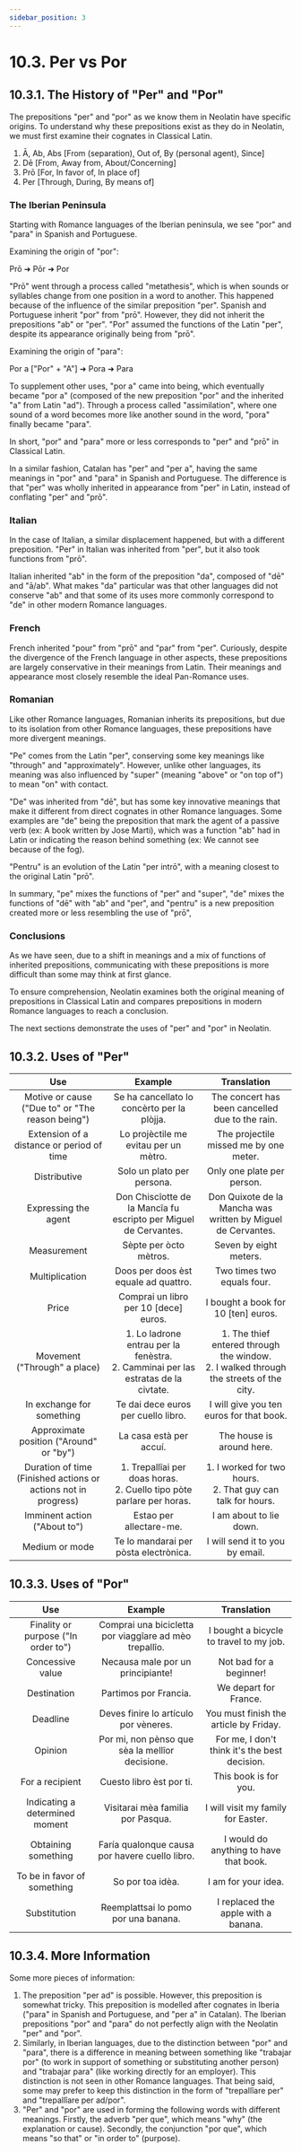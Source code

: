 ```yaml
---
sidebar_position: 3
---
```


# 10.3. Per vs Por
## 10.3.1. The History of "Per" and "Por"
The prepositions "per" and "por" as we know them in Neolatin have specific origins. To understand why these prepositions exist as they do in Neolatin, we must first examine their cognates in Classical Latin.


1. Ā, Ab, Abs [From (separation), Out of, By (personal agent), Since]
2. Dē [From, Away from, About/Concerning]
3. Prō [For, In favor of, In place of]
4. Per [Through, During, By means of]

### The Iberian Peninsula
Starting with Romance languages of the Iberian peninsula, we see "por" and "para" in Spanish and Portuguese.

Examining the origin of "por":

Prō ➜ Pōr ➜ Por

"Prō" went through a process called "metathesis", which is when sounds or syllables change from one position in a word to another. This happened because of the influence of the similar preposition "per". Spanish and Portuguese inherit "por" from "prō". However, they did not inherit the prepositions "ab" or "per". "Por" assumed the functions of the Latin "per", despite its appearance originally being from "prō". 

Examining the origin of "para":

Por a ["Por" + "A"] ➜ Pora ➜ Para

To supplement other uses, "por a" came into being, which eventually became "por a" (composed of the new preposition "por" and the inherited "a" from Latin "ad"). Through a process called "assimilation", where one sound of a word becomes more like another sound in the word, "pora" finally became "para".

In short, "por" and "para" more or less corresponds to "per" and "prō" in Classical Latin.

In a similar fashion, Catalan has "per" and "per a", having the same meanings in "por" and "para" in Spanish and Portuguese. The difference is that "per" was wholly inherited in appearance from "per" in Latin, instead of conflating "per" and "prō".

### Italian
In the case of Italian, a similar displacement happened, but with a different preposition. "Per" in Italian was inherited from "per", but it also took functions from "prō".

Italian inherited "ab" in the form of the preposition "da", composed of "dē" and "ā/ab". What makes "da" particular was that other languages did not conserve "ab" and that some of its uses more commonly correspond to "de" in other modern Romance languages.

### French
French inherited "pour" from "prō" and "par" from "per". Curiously, despite the divergence of the French language in other aspects, these prepositions are largely conservative in their meanings from Latin. Their meanings and appearance most closely resemble the ideal Pan-Romance uses.


### Romanian
Like other Romance languages, Romanian inherits its prepositions, but due to its isolation from other Romance languages, these prepositions have more divergent meanings.

"Pe" comes from the Latin "per", conserving some key meanings like "through" and "approximately". However, unlike other languages, its meaning was also influenced by "super" (meaning "above" or "on top of") to mean "on" with contact.

"De" was inherited from "dē", but has some key innovative meanings that make it different from direct cognates in other Romance languages. Some examples are "de" being the preposition that mark the agent of a passive verb (ex: A book written by Jose Marti), which was a function "ab" had in Latin or indicating the reason behind something (ex: We cannot see because of the fog).

"Pentru" is an evolution of the Latin "per intrō", with a meaning closest to the original Latin "prō".

In summary, "pe" mixes the functions of "per" and "super", "de" mixes the functions of "dē" with "ab" and "per", and "pentru" is a new preposition created more or less resembling the use of "prō",

### Conclusions
As we have seen, due to a shift in meanings and a mix of functions of inherited prepositions, communicating with these prepositions is more difficult than some may think at first glance.

To ensure comprehension, Neolatin examines both the original meaning of prepositions in Classical Latin and compares prepositions in modern Romance languages to reach a conclusion.

The next sections demonstrate the uses of "per" and "por" in Neolatin.

## 10.3.2. Uses of "Per"
|                               Use                              |                                        Example                                       |                                        Translation                                       |
|:--------------------------------------------------------------:|:------------------------------------------------------------------------------------:|:----------------------------------------------------------------------------------------:|
|                         Motive or cause <br/>("Due to" or "The reason being")                        |                      Se ha cancellato lo concèrto per la plòjja.                     |                      The concert has been cancelled due to the rain.                     |
|            Extension of a distance or period of time           |                         Lo projèctile me evitau per un mètro.                        |                          The projectile missed me by one meter.                          |
|                          Distributive                          |                              Solo un plato per persona.                              |                                Only one plate per person.                                |
|                      Expressing the agent                      |           Don Chiscîotte de la Mancîa fu escripto per Miguel de Cervantes.           |               Don Quixote de la Mancha was written by Miguel de Cervantes.               |
|                           Measurement                          |                                Sèpte per òcto mètros.                                |                                  Seven by eight meters.                                  |
|                         Multiplication                         |                         Doos per doos èst equale ad quattro.                         |                                Two times two equals four.                                |
|                              Price                             |                         Comprai un libro per 10 [dece] euros.                        |                            I bought a book for 10 [ten] euros.                           |
|                  Movement ("Through" a place)                  | 1. Lo ladrone entrau per la fenèstra.<br/>2. Camminai per las estratas de la civtate. | 1. The thief entered through the window.<br/>2. I walked through the streets of the city. |
|                    In exchange for something                   |                          Te dai dece euros per cuello libro.                         |                         I will give you ten euros for that book.                         |
|             Approximate position ("Around" or "by")            |                                La casa està per accuí.                               |                                 The house is around here.                                |
| Duration of time (Finished actions or actions not in progress) |        1. Trepallîai per doas horas.<br/>2. Cuello tipo pòte parlare per horas.       |               1. I worked for two hours.<br/>2. That guy can talk for hours.              |
|                  Imminent action ("About to")                  |                                Estao per allectare-me.                               |                                  I am about to lie down.                                 |
|                         Medium or mode                         |                         Te lo mandarai per pòsta electrònica.                        |                              I will send it to you by email.                             |

## 10.3.3. Uses of "Por"
|                 Use                 |                         Example                        |                  Translation                  |
|:-----------------------------------:|:------------------------------------------------------:|:---------------------------------------------:|
| Finality or purpose ("In order to") | Comprai una bicicletta por viaggîare ad mèo trepallîo. |    I bought a bicycle to travel to my job.    |
|           Concessive value          |            Necausa male por un principiante!           |            Not bad for a beginner!            |
|             Destination             |                  Partimos por Francia.                 |             We depart for France.             |
|               Deadline              |          Deves finire lo artículo por vèneres.         |     You must finish the article by Friday.    |
|               Opinion               |     Por mi, non pènso que sèa la mellîor decisione.    | For me, I don't think it's the best decision. |
|           For a recipient           |                Cuesto libro èst por ti.                |             This book is for you.             |
|    Indicating a determined moment   |            Visitarai mèa familia por Pasqua.           |       I will visit my family for Easter.      |
|         Obtaining something         |     Faría qualonque causa por havere cuello libro.     |     I would do anything to have that book.    |
|     To be in favor of something     |                    So por toa idèa.                    |              I am for your idea.              |
|          Substitution               |        Reemplattsai lo pomo por una banana.            |      I replaced the apple with a banana.      |

## 10.3.4. More Information

Some more pieces of information:

1. The preposition "per ad" is possible. However, this preposition is somewhat tricky. This preposition is modelled after cognates in Iberia ("para" in Spanish and Portuguese, and "per a" in Catalan). The Iberian prepositions "por" and "para" do not perfectly align with the Neolatin "per" and "por".
2. Similarly, in Iberian languages, due to the distinction between "por" and "para", there is a difference in meaning between something like "trabajar por" (to work in support of something or substituting another person) and "trabajar para" (like working directly for an employer). This distinction is not seen in other Romance languages. That being said, some may prefer to keep this distinction in the form of "trepallîare per" and "trepallîare per ad/por".
3. "Per" and "por" are used in forming the following words with different meanings. Firstly, the adverb "per que", which means "why" (the explanation or cause). Secondly, the conjunction "por que", which means "so that" or "in order to" (purpose).
